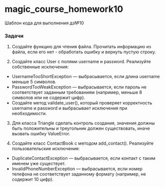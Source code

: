 # magic_course_homework10
Шаблон кода для выполнения дз№10

### Задачи

1. Создайте функцию для чтения файла. Прочитать информацию из файла, если его нет - обработать ошибку и вернуть пустую строку.

2. Создайте класс User с полями username и password. Реализуйте собственные исключения:
* UsernameTooShortException — выбрасывается, если длина username меньше 5 символов.
* PasswordTooWeakException — выбрасывается, если пароль не соответствует заданным требованиям (например, меньше 8 символов или не содержит цифр).
* Создайте метод validate_user(), который проверяет корректность username и password и выбрасывает исключения при необходимости.

3. Для класса Triangle сделать контроль создания, значения должны быть положительны и треугольник должен существовать, иначе вызвать ошибку ValueError.

4. Создайте класс ContactBook с методом add_contact(). Реализуйте пользовательские исключения:
* DuplicateContactException — выбрасывается, если контакт с таким именем уже существует.
* InvalidPhoneNumberException — выбрасывается, если номер телефона не соответствует заданному формату (например, не содержит 10 цифр).
